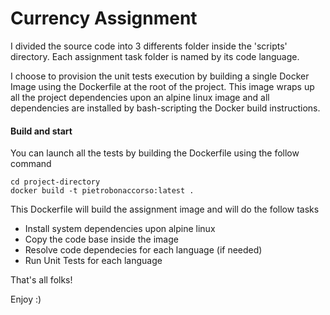 # Currency Assignment

I divided the source code into 3 differents folder inside the 'scripts' directory.
Each assignment task folder is named by its code language.

I choose to provision the unit tests execution by building a single Docker Image using the Dockerfile at the root of the project.
This image wraps up all the project dependencies upon an alpine linux image and all dependencies are installed by bash-scripting the Docker build instructions.

#### Build and start

You can launch all the tests by building the Dockerfile using the follow command
```
cd project-directory
docker build -t pietrobonaccorso:latest .
```

This Dockerfile will build the assignment image and will do the follow tasks

  - Install system dependencies upon alpine linux
  - Copy the code base inside the image
  - Resolve code dependecies for each language (if needed)
  - Run Unit Tests for each language

That's all folks!

Enjoy :)